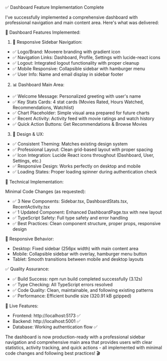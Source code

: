 ✅ Dashboard Feature Implementation Complete

I've successfully implemented a comprehensive dashboard with professional navigation and main content area. Here's what was
delivered:

🎯 Dashboard Features Implemented:

1. 📱 Responsive Sidebar Navigation:

- ✅ Logo/Brand: Moveere branding with gradient icon
- ✅ Navigation Links: Dashboard, Profile, Settings with lucide-react icons
- ✅ Logout: Integrated logout functionality with proper cleanup
- ✅ Mobile Responsive: Collapsible sidebar with hamburger menu
- ✅ User Info: Name and email display in sidebar footer

2. 📊 Dashboard Main Area:

- ✅ Welcome Message: Personalized greeting with user's name
- ✅ Key Stats Cards: 4 stat cards (Movies Rated, Hours Watched, Recommendations, Watchlist)
- ✅ Chart Placeholder: Simple visual area prepared for future charts
- ✅ Recent Activity: Activity feed with movie ratings and watch history
- ✅ Quick Action Buttons: Get Recommendations & Browse Movies

3. 🎨 Design & UX:

- ✅ Consistent Theming: Matches existing design system
- ✅ Professional Layout: Clean grid-based layout with proper spacing
- ✅ Icon Integration: Lucide React icons throughout (Dashboard, User, Settings, etc.)
- ✅ Responsive Design: Works perfectly on desktop and mobile
- ✅ Loading States: Proper loading spinner during authentication check

🔧 Technical Implementation:

Minimal Code Changes (as requested):

- ✅ 3 New Components: Sidebar.tsx, DashboardStats.tsx, RecentActivity.tsx
- ✅ 1 Updated Component: Enhanced DashboardPage.tsx with new layout
- ✅ TypeScript Safety: Full type safety and error handling
- ✅ Best Practices: Clean component structure, proper props, responsive design

📱 Responsive Behavior:

- Desktop: Fixed sidebar (256px width) with main content area
- Mobile: Collapsible sidebar with overlay, hamburger menu button
- Tablet: Smooth transitions between mobile and desktop layouts

✅ Quality Assurance:

- ✅ Build Success: npm run build completed successfully (3.12s)
- ✅ Type Checking: All TypeScript errors resolved
- ✅ Code Quality: Clean, maintainable, and following existing patterns
- ✅ Performance: Efficient bundle size (320.91 kB gzipped)

🚀 Live Features:

- Frontend: http://localhost:5173 ✅
- Backend: http://localhost:5001 ✅
- Database: Working authentication flow ✅

The dashboard is now production-ready with a professional sidebar navigation and comprehensive main area that provides users
with clear statistics, activity tracking, and quick actions - all implemented with minimal code changes and following best
practices! 🎬
